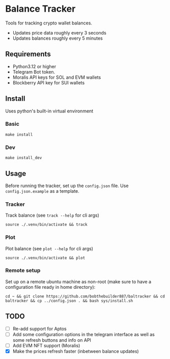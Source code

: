 # Balance Tracker

Tools for tracking crypto wallet balances.

- Updates price data roughly every 3 seconds
- Updates balances roughly every 5 minutes

## Requirements

- Python3.12 or higher
- Telegram Bot token.
- Moralis API keys for SOL and EVM wallets
- Blockberry API key for SUI wallets

## Install

Uses python's built-in virtual environment

### Basic

```{bash}
make install
```

### Dev

```{bash}
make install_dev
```

## Usage

Before running the tracker, set up the `config.json` file. Use `config.json.example` as a template.

### Tracker

Track balance (see `track --help` for cli args)

```{bash}
source ./.venv/bin/activate && track
```

### Plot

Plot balance (see `plot --help` for cli args)

```{bash}
source ./.venv/bin/activate && plot
```

### Remote setup

Set up on a remote ubuntu machine as non-root (make sure to have a configuration file ready in home directory):

```{bash}
cd ~ && git clone https://github.com/bobthebuilder887/baltracker && cd baltracker && cp ../config.json . && bash sys/install.sh
```

## TODO

- [ ] Re-add support for Aptos
- [ ] Add some configuration options in the telegram interface as well as some refresh buttons and info on API
- [ ] Add EVM NFT support (Moralis)
- [x] Make the prices refresh faster (inbetween balance updates)

